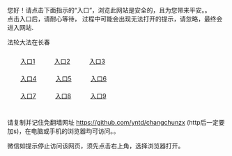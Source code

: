 您好！请点击下面指示的“入口”，浏览此网站是安全的，且为您带来平安。。 <br/>
点击入口后，请耐心等待， 过程中可能会出现无法打开的提示，请忽略，最终会进入网站. </br>

法轮大法在长春<br/>
<div style="padding:10px"><a style="margin:20px" target="_blank" href="https://d1olqe2xpvwp71.cloudfront.net/2Qpsp?iubzqq" id="ccLink1" rel="nofollow">入口1</a> <a target="_blank" style="margin:20px" href="https://d1o792z1b04bla.cloudfront.net/2Qpsp?nrxaa" id="ccLink2" rel="nofollow">入口2</a> <a style="margin:20px" target="_blank" href="https://d1o9nspbnv79f4.cloudfront.net/2Qpsp?mhycfsjd" id="ccLink3" rel="nofollow">入口3</a></div>

<div style="padding:10px" ><a style="margin:20px" target="_blank" href="https://d1olqe2xpvwp71.cloudfront.net/2Qpsp?iubzqq" id="ccLink4" rel="nofollow">入口4</a> <a style="margin:20px" href="https://d1o792z1b04bla.cloudfront.net/2Qpsp?nrxaa" target="_blank" id="ccLink5" rel="nofollow">入口5</a> <a style="margin:20px" href="https://d1o9nspbnv79f4.cloudfront.net/2Qpsp?mhycfsjd" target="_blank" id="ccLink6" rel="nofollow">入口6</a></div>

<div style="padding:10px"><a style="margin:20px" target="_blank" href="https://d1olqe2xpvwp71.cloudfront.net/2Qpsp?iubzqq" id="ccLink7" rel="nofollow">入口7</a> <a style="margin:20px" href="https://d1o792z1b04bla.cloudfront.net/2Qpsp?nrxaa" target="_blank" id="ccLink8" rel="nofollow">入口8</a> <a style="margin:20px" target="_blank" href="https://d1o9nspbnv79f4.cloudfront.net/2Qpsp?mhycfsjd" id="ccLink9" rel="nofollow">入口9</a></div>

<br/>



请复制并记住免翻墙网址 https://github.com/yntd/changchunzx (http后一定要加s)，在电脑或手机的浏览器均可访问。。<br/>

微信如提示停止访问该网页，须先点击右上角，选择浏览器打开。
